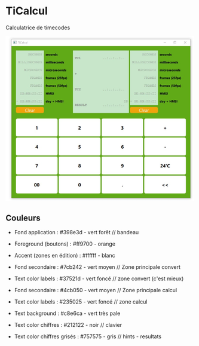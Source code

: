 # TiCalcul

Calculatrice de timecodes


![screenshot](./Medias/screenshot.jpg)


## Couleurs

- Fond application : #398e3d - vert forêt // bandeau
- Foreground (boutons) : #ff9700 - orange
- Accent (zones en édition) : #ffffff - blanc

- Fond secondaire  : #7cb242 - vert moyen // Zone principale convert 
- Text color labels : #37521d  - vert foncé // zone convert (c'est mieux) 


- Fond secondaire  : #4cb050 - vert moyen // Zone principale calcul
- Text color labels : #235025  - vert foncé // zone calcul

- Text background  : #c8e6ca - vert très pale
- Text color chiffres : #212122 - noir // clavier
- Text color chiffres grisés : #757575 - gris // hints - resultats